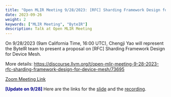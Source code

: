 ```yaml
---
title: "Open MLIR Meeting 9/28/2023: [RFC] Sharding Framework Design for Device Mesh"
date: 2023-09-26
weight: 2
keywords: ["MLIR Meeting", "ByteIR"]
description: Talk at Open MLIR Meeting
---
```



On 9/28/2023 (9am California Time, 16:00 UTC), 
Chengji Yao will represent the ByteIR team to present a proposal on \[RFC\] Sharding Framework Design for Device Mesh.

More details:
https://discourse.llvm.org/t/open-mlir-meeting-9-28-2023-rfc-sharding-framework-design-for-device-mesh/73695


[Zoom Meeting Link](https://us06web.zoom.us/j/85151090498?pwd=QUdqUGNETzVxMTBnM1p4UDVrdVVKUT09)

<font color="#00008B"><b> [Update on 9/28] </b></font> Here are the links for the [slide](https://mlir.llvm.org/OpenMeetings/2023-09-28-Sharding-Framework-Design-for-Device-Mesh.pdf) and the [recording](https://youtu.be/vL6VNbJkc6Q).
